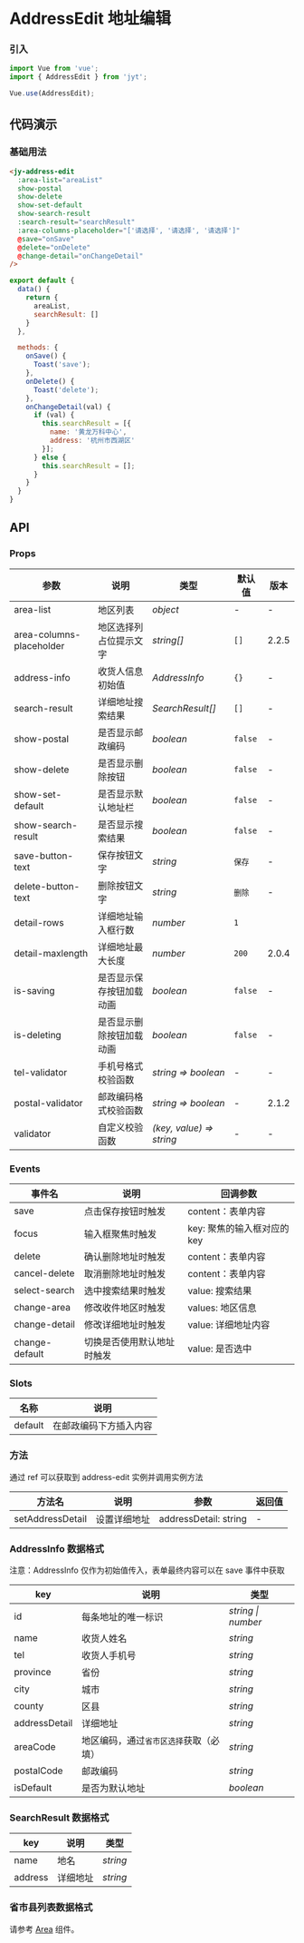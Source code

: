 # AddressEdit 地址编辑

### 引入

``` javascript
import Vue from 'vue';
import { AddressEdit } from 'jyt';

Vue.use(AddressEdit);
```

## 代码演示

### 基础用法

```html
<jy-address-edit
  :area-list="areaList"
  show-postal
  show-delete
  show-set-default
  show-search-result
  :search-result="searchResult"
  :area-columns-placeholder="['请选择', '请选择', '请选择']"
  @save="onSave"
  @delete="onDelete"
  @change-detail="onChangeDetail"
/>
```

```javascript
export default {
  data() {
    return {
      areaList,
      searchResult: []
    }
  },

  methods: {
    onSave() {
      Toast('save');
    },
    onDelete() {
      Toast('delete');
    },
    onChangeDetail(val) {
      if (val) {
        this.searchResult = [{
          name: '黄龙万科中心',
          address: '杭州市西湖区'
        }];
      } else {
        this.searchResult = [];
      }
    }
  }
}
```

## API

### Props

| 参数 | 说明 | 类型 | 默认值 | 版本 |
|------|------|------|------|------|
| area-list | 地区列表 | *object* | - | - |
| area-columns-placeholder | 地区选择列占位提示文字 | *string[]* | `[]` | 2.2.5 |
| address-info | 收货人信息初始值 | *AddressInfo* | `{}` | - |
| search-result | 详细地址搜索结果 | *SearchResult[]* | `[]` | - |
| show-postal | 是否显示邮政编码 | *boolean* | `false` | - |
| show-delete | 是否显示删除按钮 | *boolean* | `false` | - |
| show-set-default | 是否显示默认地址栏 | *boolean* | `false` | - |
| show-search-result | 是否显示搜索结果 | *boolean* | `false` | - |
| save-button-text | 保存按钮文字 | *string* | `保存` | - |
| delete-button-text | 删除按钮文字 | *string* | `删除` | - |
| detail-rows | 详细地址输入框行数 | *number* | `1` |
| detail-maxlength | 详细地址最大长度 | *number* | `200` | 2.0.4 |
| is-saving | 是否显示保存按钮加载动画 | *boolean* | `false` | - |
| is-deleting | 是否显示删除按钮加载动画 | *boolean* | `false` | - |
| tel-validator | 手机号格式校验函数 | *string => boolean* | - | - |
| postal-validator | 邮政编码格式校验函数 | *string => boolean* | - | 2.1.2 |
| validator | 自定义校验函数 | *(key, value) => string* | - | - |

### Events

| 事件名 | 说明 | 回调参数 |
|------|------|------|
| save | 点击保存按钮时触发 | content：表单内容 |
| focus | 输入框聚焦时触发 | key: 聚焦的输入框对应的 key |
| delete | 确认删除地址时触发 | content：表单内容 |
| cancel-delete | 取消删除地址时触发 | content：表单内容 |
| select-search | 选中搜索结果时触发 | value: 搜索结果 |
| change-area | 修改收件地区时触发 | values: 地区信息 |
| change-detail | 修改详细地址时触发 | value: 详细地址内容 |
| change-default | 切换是否使用默认地址时触发 | value: 是否选中 |

### Slots

| 名称 | 说明 |
|------|------|
| default | 在邮政编码下方插入内容 |

### 方法

通过 ref 可以获取到 address-edit 实例并调用实例方法

| 方法名 | 说明 | 参数 | 返回值 |
|------|------|------|------|
| setAddressDetail | 设置详细地址 | addressDetail: string | - |

### AddressInfo 数据格式

注意：AddressInfo 仅作为初始值传入，表单最终内容可以在 save 事件中获取

| key | 说明 | 类型 |
|------|------|------|
| id | 每条地址的唯一标识 | *string \| number* |
| name | 收货人姓名 | *string* |
| tel | 收货人手机号 | *string* |
| province | 省份 | *string* |
| city | 城市 | *string* |
| county | 区县 | *string* |
| addressDetail | 详细地址 | *string* |
| areaCode | 地区编码，通过`省市区选择`获取（必填） | *string* |
| postalCode | 邮政编码 | *string* |
| isDefault | 是否为默认地址 | *boolean* |

### SearchResult 数据格式

| key | 说明 | 类型 |
|------|------|------|
| name | 地名 | *string* |
| address | 详细地址 | *string* |

### 省市县列表数据格式

请参考 [Area](#/zh-CN/area) 组件。
